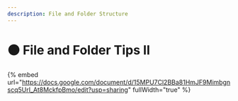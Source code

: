 ```yaml
---
description: File and Folder Structure
---
```


# 🟠 File and Folder Tips II

{% embed url="https://docs.google.com/document/d/15MPU7Cl2BBa81HmJF9Mimbgnscq5UrI_At8MckfpBmo/edit?usp=sharing" fullWidth="true" %}

